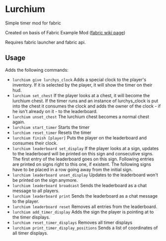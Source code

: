 # Lurchium

Simple timer mod for fabric

Created on basis of Fabric Example Mod ([fabric wiki page](https://fabricmc.net/wiki/tutorial:setup))

Requires fabric launcher and fabric api.

## Usage

Adds the following commands:

- `lurchium give lurchys_clock` Adds a special clock to the player's inventory. If it is selected by the player, it will show the timer on their hud.
- `lurchium set_chest` If the player looks at a chest, it will become the lurchium chest. If the timer runs and an instance of lurchys_clock is put into the chest it consumes the clock and adds the owner of the clock - if he isn't already on it - to the leaderboard.
- `lurchium unset_chest` The lurchium chest becomes a normal chest again.
- `lurchium start_timer` Starts the timer
- `lurchium reset_timer` Resets the timer
- `lurchium finish [player]` Puts the player on the leaderboard and consumes their clock.
- `lurchium leaderboard set_display` If the player looks at a sign, updates to the leaderboard will be printed on this sign and consecutive signs. The first entry of the leaderboard goes on this sign. Following entries are printed on signs right to this one, if existent. The following signs have to be placed in a row going away from the initial sign.
- `lurchium leaderboard unset_display` Updates to the leaderboard won't be printed on the sign anymore.
- `lurchium leaderboard broadcast` Sends the leaderboard as a chat message to all players. 
- `lurchium leaderboard print` Sends the leaderboard as a chat message to the player.
- `lurchium leaderboard reset` Removes all entries from the leaderboard.
- `lurchium add_timer_display` Adds the sign the player is pointing at to the timer displays.
- `lurchium reset_timer_displays` Removes all timer displays
- `lurchium print_timer_display_positions` Sends a list of coordinates of all timer displays.